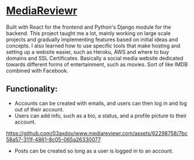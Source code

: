 # <a href="https://www.mediareviewr.com/">MediaReviewr</a>

Built with React for the frontend and Python's Django module for the backend. This project taught me a lot, mainly working on large scale projects and gradually implementing features based on initial ideas and concepts. I also learned how to use specific tools that make hosting and setting up a website easier, such as Heroku, AWS and where to buy domains and SSL Certificates. Basically a social media website dedicated towards different forms of entertainment, such as movies. Sort of like IMDB combined with Facebook.

## Functionality:
  - Accounts can be created with emails, and users can then log in and log out of their account.
  - Users can add info, such as a bio, a status, and a profile picture to their account.
    
https://github.com/03axdov/www.mediareviewr.com/assets/62298758/7bc58a57-311f-4861-8c05-065a26330077

  - Posts can be created so long as a user is logged in to an account.
